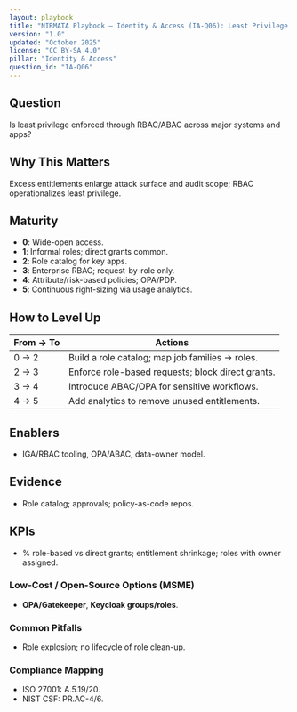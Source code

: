 ```yaml
---
layout: playbook
title: "NIRMATA Playbook — Identity & Access (IA-Q06): Least Privilege & RBAC"
version: "1.0"
updated: "October 2025"
license: "CC BY-SA 4.0"
pillar: "Identity & Access"
question_id: "IA-Q06"
---
```


## Question
Is least privilege enforced through RBAC/ABAC across major systems and apps?

## Why This Matters
Excess entitlements enlarge attack surface and audit scope; RBAC operationalizes least privilege.

## Maturity
- **0**: Wide-open access.  
- **1**: Informal roles; direct grants common.  
- **2**: Role catalog for key apps.  
- **3**: Enterprise RBAC; request-by-role only.  
- **4**: Attribute/risk-based policies; OPA/PDP.  
- **5**: Continuous right-sizing via usage analytics.

## How to Level Up
| From → To | Actions |
|---|---|
|0 → 2| Build a role catalog; map job families → roles.|
|2 → 3| Enforce role-based requests; block direct grants.|
|3 → 4| Introduce ABAC/OPA for sensitive workflows.|
|4 → 5| Add analytics to remove unused entitlements.|

## Enablers
- IGA/RBAC tooling, OPA/ABAC, data-owner model.

## Evidence
- Role catalog; approvals; policy-as-code repos.

## KPIs
- % role-based vs direct grants; entitlement shrinkage; roles with owner assigned.

### Low-Cost / Open-Source Options (MSME)
- **OPA/Gatekeeper**, **Keycloak groups/roles**.

### Common Pitfalls
- Role explosion; no lifecycle of role clean-up.

### Compliance Mapping
- ISO 27001: A.5.19/20.  
- NIST CSF: PR.AC-4/6.

